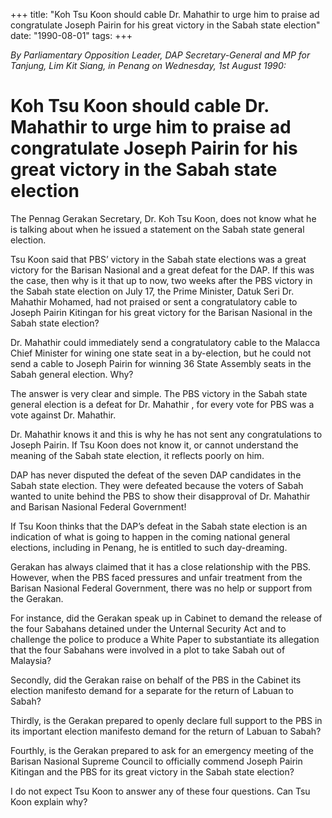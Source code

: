 +++ 
title: "Koh Tsu Koon should cable Dr. Mahathir to urge him to praise ad congratulate Joseph Pairin for his great victory in the Sabah state election"
date: "1990-08-01"
tags:
+++

_By Parliamentary Opposition Leader, DAP Secretary-General and MP for Tanjung, Lim Kit Siang, in Penang on Wednesday, 1st August 1990:_

# Koh Tsu Koon should cable Dr. Mahathir to urge him to praise ad congratulate Joseph Pairin for his great victory in the Sabah state election

The Pennag Gerakan Secretary, Dr. Koh Tsu Koon, does not know what he is talking about when he issued a statement on the Sabah state general election.</u>

Tsu Koon said that PBS’ victory in the Sabah state elections was a great victory for the Barisan Nasional and a great defeat for the DAP. If this was the case, then why is it that up to now, two weeks after the PBS victory in the Sabah state election on July 17, the Prime Minister, Datuk Seri Dr. Mahathir Mohamed, had not praised or sent a congratulatory cable to Joseph Pairin Kitingan for his great victory for the Barisan Nasional in the Sabah state election?

Dr. Mahathir could immediately send a congratulatory cable to the Malacca Chief Minister for wining one state seat in a by-election, but he could not send a cable to Joseph Pairin for winning 36 State Assembly seats in the Sabah general election. Why?

The answer is very clear and simple. The PBS victory in the Sabah state general election is a defeat for Dr. Mahathir , for every vote for PBS was a vote against Dr. Mahathir.

Dr. Mahathir knows it and this is why he has not sent any congratulations to Joseph Pairin. If Tsu Koon does not know it, or cannot understand the meaning of the Sabah state election, it reflects poorly on him.

DAP has never disputed the defeat of the seven DAP candidates in the Sabah state election. They were defeated because the voters of Sabah wanted to unite behind the PBS to show their disapproval of Dr. Mahathir and Barisan Nasional Federal Government!

If Tsu Koon thinks that the DAP’s defeat in the Sabah state election is an indication of what is going to happen in the coming national general elections, including in Penang, he is entitled to such day-dreaming.

Gerakan has always claimed that it has a close relationship with the PBS. However, when the PBS faced pressures and unfair treatment from the Barisan Nasional Federal Government, there was no help or support from the Gerakan.

For instance, did the Gerakan speak up in Cabinet to demand the release of the four Sabahans detained under the Unternal Security Act and to challenge the police to produce a White Paper to substantiate its allegation that the four Sabahans were involved in a plot to take Sabah out of Malaysia?

Secondly, did the Gerakan raise on behalf of the PBS in the Cabinet its election manifesto demand for a separate for the return of Labuan to Sabah?

Thirdly, is the Gerakan prepared to openly declare full support to the PBS in its important election manifesto demand for the return of Labuan to Sabah?

Fourthly, is the Gerakan prepared to ask for an emergency meeting of the Barisan Nasional Supreme Council to officially commend Joseph Pairin Kitingan and the PBS for its great victory in the Sabah state election?

I do not expect Tsu Koon to answer any of these four questions. Can Tsu Koon explain why?
 
